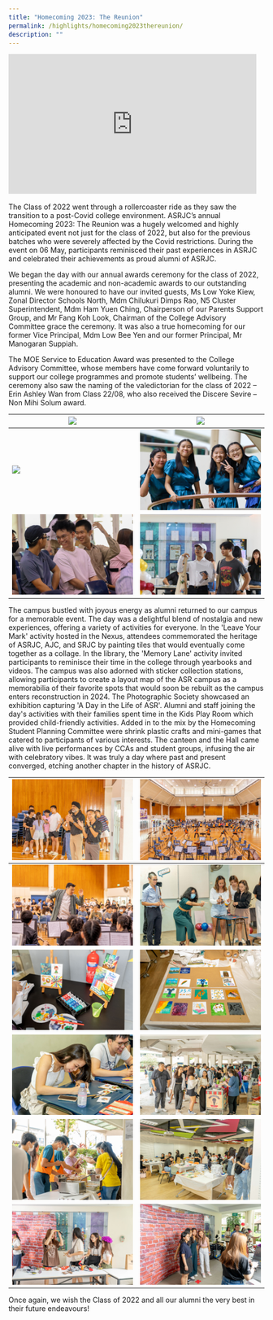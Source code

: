 ```yaml
---
title: "Homecoming 2023: The Reunion"
permalink: /highlights/homecoming2023thereunion/
description: ""
---
```

<iframe allowfullscreen="" allow="accelerometer; autoplay; clipboard-write; encrypted-media; gyroscope; picture-in-picture; web-share" frameborder="0" title="YouTube video player" src="https://www.youtube.com/embed/5D9VYnK8NMk?si=IkZboKldSTdKvdie" height="275" width="488"></iframe>

The Class of 2022 went through a rollercoaster ride as they saw the transition to a post-Covid college environment. ASRJC’s annual Homecoming 2023: The Reunion was a hugely welcomed and highly anticipated event not just for the class of 2022, but also for the previous batches who were severely affected by the Covid restrictions. During the event on 06 May, participants reminisced their past experiences in ASRJC and celebrated their achievements as proud alumni of ASRJC.

We began the day with our annual awards ceremony for the class of 2022, presenting the academic and non-academic awards to our outstanding alumni. We were honoured to have our invited guests, Ms Low Yoke Kiew, Zonal Director Schools North, Mdm Chilukuri Dimps Rao, N5 Cluster Superintendent, Mdm Ham Yuen Ching,  Chairperson of our Parents Support Group, and Mr Fang Koh Look, Chairman of the College Advisory Committee grace the ceremony.  It was also a true homecoming for our former Vice Principal, Mdm Low Bee Yen and our former Principal, Mr Manogaran Suppiah.

The MOE Service to Education Award was presented to the College Advisory Committee, whose members have come forward voluntarily to support our college programmes and promote students’ wellbeing. The ceremony also saw the naming of the valedictorian for the class of 2022 – Erin Ashley Wan from Class 22/08, who also received the Discere Sevire – Non Mihi Solum award. 


| ![](/images/img_0202.JPG) | ![](/images/img_0215.JPG) |
| -------- | -------- |
| ![](/images/img_0192.JPG)     | ![](/images/img_0249.JPG)  |
| ![](/images/img_0232.JPG)   | ![](/images/img_0224.JPG)  |

The campus bustled with joyous energy as alumni returned to our campus for a memorable event. The day was a delightful blend of nostalgia and new experiences, offering a variety of activities for everyone. In the 'Leave Your Mark' activity hosted in the Nexus, attendees commemorated the heritage of ASRJC, AJC, and SRJC by painting tiles that would eventually come together as a collage. In the library, the 'Memory Lane' activity invited participants to reminisce their time in the college through yearbooks and videos. The campus was also adorned with sticker collection stations, allowing participants to create a layout map of the ASR campus as a memorabilia of their favorite spots that would soon be rebuilt as the campus enters reconstruction in 2024. The Photographic Society showcased an exhibition capturing 'A Day in the Life of ASR'. Alumni and staff joining the day's activities with their families spent time in the Kids Play Room which provided child-friendly activities. Added in to the mix by the Homecoming Student Planning Committee were shrink plastic crafts and mini-games that catered to participants of various interests. The canteen and the Hall came alive with live performances by CCAs and student groups, infusing the air with celebratory vibes. It was truly a day where past and present converged, etching another chapter in the history of ASRJC.


| ![](/images/20230506%20anderson%20serangoon%20jc-395.jpg) |![](/images/20230506%20anderson%20serangoon%20jc-297.jpg) |
| -------- | -------- |
| ![](/images/20230506%20anderson%20serangoon%20jc-214.jpg)     | ![](/images/20230506%20anderson%20serangoon%20jc-256.jpg) |
|![](/images/20230506%20anderson%20serangoon%20jc-370.jpg)   |![](/images/20230506%20anderson%20serangoon%20jc-248.jpg) |
|![](/images/20230506%20anderson%20serangoon%20jc-259.jpg) |![](/images/20230506%20anderson%20serangoon%20jc-180.jpg) |
|![](/images/20230506%20anderson%20serangoon%20jc-227.jpg) |![](/images/20230506%20anderson%20serangoon%20jc-247.jpg) |
| ![](/images/20230506%20anderson%20serangoon%20jc-168.jpg)|![](/images/20230506%20anderson%20serangoon%20jc-167.jpg) |


Once again, we wish the Class of 2022 and all our alumni the very best in their future endeavours!